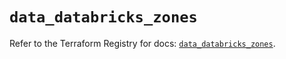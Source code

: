 # `data_databricks_zones`

Refer to the Terraform Registry for docs: [`data_databricks_zones`](https://registry.terraform.io/providers/databricks/databricks/1.92.0/docs/data-sources/zones).
